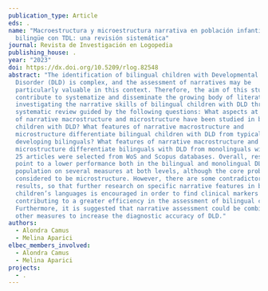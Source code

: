 ```yaml
---
publication_type: Article
eds: .
name: "Macroestructura y microestructura narrativa en población infantil
  bilingüe con TDL: una revisión sistemática"
journal: Revista de Investigación en Logopedia
publishing_house: .
year: "2023"
doi: https://dx.doi.org/10.5209/rlog.82548
abstract: "The identification of bilingual children with Developmental Language
  Disorder (DLD) is complex, and the assessment of narratives may be
  particularly valuable in this context. Therefore, the aim of this study is to
  contribute to systematize and disseminate the growing body of literature
  investigating the narrative skills of bilingual children with DLD through a
  systematic review guided by the following questions: What aspects at the level
  of narrative macrostructure and microstructure have been studied in bilingual
  children with DLD? What features of narrative macrostructure and
  microstructure differentiate bilingual children with DLD from typically
  developing bilinguals? What features of narrative macrostructure and
  microstructure differentiate bilinguals with DLD from monolinguals with DLD?
  25 articles were selected from WoS and Scopus databases. Overall, results
  point to a lower performance both in the bilingual and monolingual DLD
  population on several measures at both levels, although the core problem is
  considered to be microstructure. However, there are some contradictory
  results, so that further research on specific narrative features in both
  children’s languages is encouraged in order to find clinical markers
  contributing to a greater efficiency in the assessment of bilingual children.
  Furthermore, it is suggested that narrative assessment could be combined with
  other measures to increase the diagnostic accuracy of DLD."
authors:
  - Alondra Camus
  - Melina Aparici
elbec_members_involved:
  - Alondra Camus
  - Melina Aparici
projects:
  - .
---
```


